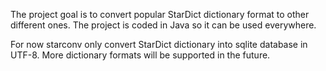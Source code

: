 The project goal is to convert popular StarDict dictionary format to other different ones. The project is coded in Java so it can be used everywhere.

For now starconv only convert StarDict dictionary into sqlite database in UTF-8. More dictionary formats will be supported in the future.